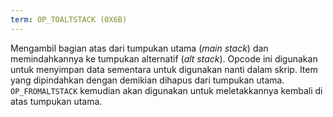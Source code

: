 ```yaml
---
term: OP_TOALTSTACK (0X6B)
---
```


Mengambil bagian atas dari tumpukan utama (*main stack*) dan memindahkannya ke tumpukan alternatif (*alt stack*). Opcode ini digunakan untuk menyimpan data sementara untuk digunakan nanti dalam skrip. Item yang dipindahkan dengan demikian dihapus dari tumpukan utama. `OP_FROMALTSTACK` kemudian akan digunakan untuk meletakkannya kembali di atas tumpukan utama.